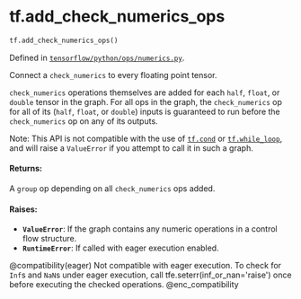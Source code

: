 <div itemscope itemtype="http://developers.google.com/ReferenceObject">
<meta itemprop="name" content="tf.add_check_numerics_ops" />
<meta itemprop="path" content="Stable" />
</div>

# tf.add_check_numerics_ops

``` python
tf.add_check_numerics_ops()
```



Defined in [`tensorflow/python/ops/numerics.py`](https://www.tensorflow.org/code/tensorflow/python/ops/numerics.py).

Connect a `check_numerics` to every floating point tensor.

`check_numerics` operations themselves are added for each `half`, `float`,
or `double` tensor in the graph. For all ops in the graph, the
`check_numerics` op for all of its (`half`, `float`, or `double`) inputs
is guaranteed to run before the `check_numerics` op on any of its outputs.

Note: This API is not compatible with the use of <a href="../tf/cond.md"><code>tf.cond</code></a> or
<a href="../tf/while_loop.md"><code>tf.while_loop</code></a>, and will raise a `ValueError` if you attempt to call it
in such a graph.

#### Returns:

A `group` op depending on all `check_numerics` ops added.


#### Raises:

* <b>`ValueError`</b>: If the graph contains any numeric operations in a control flow
    structure.
* <b>`RuntimeError`</b>: If called with eager execution enabled.

@compatibility(eager)
Not compatible with eager execution. To check for `Inf`s and `NaN`s under
eager execution, call tfe.seterr(inf_or_nan='raise') once before executing
the checked operations.
@enc_compatibility